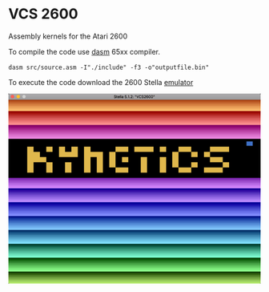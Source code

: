 # VCS 2600
Assembly kernels for the Atari 2600

To compile the code use [dasm](http://dasm-dillon.sourceforge.net/) 65xx compiler. 
```shell
dasm src/source.asm -I"./include" -f3 -o"outputfile.bin"
```
To execute the code download the 2600 Stella [emulator](https://stella-emu.github.io)

![VCSkynetics](images/stella_kynetics.png)
